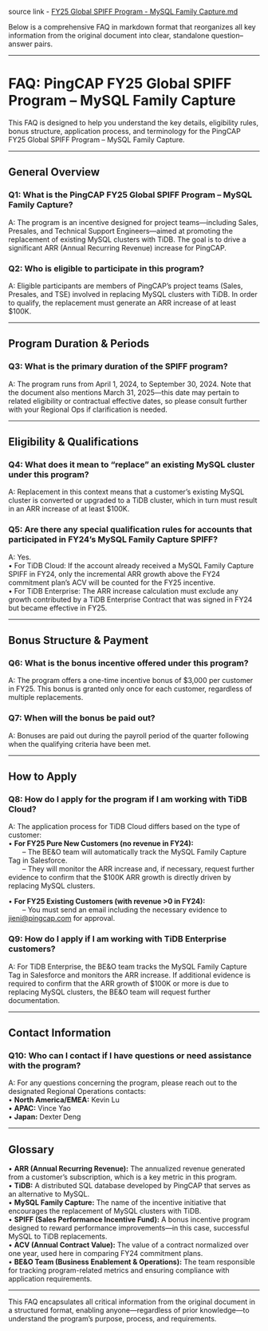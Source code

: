 source link - [FY25 Global SPIFF Program - MySQL Family Capture.md](https://pingcap.feishu.cn/wiki/SbeRwVObliKN6pkYKwhcrCgBn44)

Below is a comprehensive FAQ in markdown format that reorganizes all key information from the original document into clear, standalone question–answer pairs.

--------------------------------------------------

# FAQ: PingCAP FY25 Global SPIFF Program – MySQL Family Capture

This FAQ is designed to help you understand the key details, eligibility rules, bonus structure, application process, and terminology for the PingCAP FY25 Global SPIFF Program – MySQL Family Capture.

---

## General Overview

### Q1: What is the PingCAP FY25 Global SPIFF Program – MySQL Family Capture?
A: The program is an incentive designed for project teams—including Sales, Presales, and Technical Support Engineers—aimed at promoting the replacement of existing MySQL clusters with TiDB. The goal is to drive a significant ARR (Annual Recurring Revenue) increase for PingCAP.

### Q2: Who is eligible to participate in this program?
A: Eligible participants are members of PingCAP’s project teams (Sales, Presales, and TSE) involved in replacing MySQL clusters with TiDB. In order to qualify, the replacement must generate an ARR increase of at least $100K.

---

## Program Duration & Periods

### Q3: What is the primary duration of the SPIFF program?
A: The program runs from April 1, 2024, to September 30, 2024. Note that the document also mentions March 31, 2025—this date may pertain to related eligibility or contractual effective dates, so please consult further with your Regional Ops if clarification is needed.

---

## Eligibility & Qualifications

### Q4: What does it mean to “replace” an existing MySQL cluster under this program?
A: Replacement in this context means that a customer’s existing MySQL cluster is converted or upgraded to a TiDB cluster, which in turn must result in an ARR increase of at least $100K.

### Q5: Are there any special qualification rules for accounts that participated in FY24’s MySQL Family Capture SPIFF?
A: Yes.  
• For TiDB Cloud: If the account already received a MySQL Family Capture SPIFF in FY24, only the incremental ARR growth above the FY24 commitment plan’s ACV will be counted for the FY25 incentive.  
• For TiDB Enterprise: The ARR increase calculation must exclude any growth contributed by a TiDB Enterprise Contract that was signed in FY24 but became effective in FY25.

---

## Bonus Structure & Payment

### Q6: What is the bonus incentive offered under this program?
A: The program offers a one-time incentive bonus of $3,000 per customer in FY25. This bonus is granted only once for each customer, regardless of multiple replacements.

### Q7: When will the bonus be paid out?
A: Bonuses are paid out during the payroll period of the quarter following when the qualifying criteria have been met.

---

## How to Apply

### Q8: How do I apply for the program if I am working with TiDB Cloud?
A: The application process for TiDB Cloud differs based on the type of customer:  
• **For FY25 Pure New Customers (no revenue in FY24):**  
  – The BE&O team will automatically track the MySQL Family Capture Tag in Salesforce.  
  – They will monitor the ARR increase and, if necessary, request further evidence to confirm that the $100K ARR growth is directly driven by replacing MySQL clusters.  

• **For FY25 Existing Customers (with revenue >0 in FY24):**  
  – You must send an email including the necessary evidence to jieni@pingcap.com for approval.

### Q9: How do I apply if I am working with TiDB Enterprise customers?
A: For TiDB Enterprise, the BE&O team tracks the MySQL Family Capture Tag in Salesforce and monitors the ARR increase. If additional evidence is required to confirm that the ARR growth of $100K or more is due to replacing MySQL clusters, the BE&O team will request further documentation.

---

## Contact Information

### Q10: Who can I contact if I have questions or need assistance with the program?
A: For any questions concerning the program, please reach out to the designated Regional Operations contacts:  
• **North America/EMEA:** Kevin Lu  
• **APAC:** Vince Yao  
• **Japan:** Dexter Deng

---

## Glossary

• **ARR (Annual Recurring Revenue):** The annualized revenue generated from a customer’s subscription, which is a key metric in this program.  
• **TiDB:** A distributed SQL database developed by PingCAP that serves as an alternative to MySQL.  
• **MySQL Family Capture:** The name of the incentive initiative that encourages the replacement of MySQL clusters with TiDB.  
• **SPIFF (Sales Performance Incentive Fund):** A bonus incentive program designed to reward performance improvements—in this case, successful MySQL to TiDB replacements.  
• **ACV (Annual Contract Value):** The value of a contract normalized over one year, used here in comparing FY24 commitment plans.  
• **BE&O Team (Business Enablement & Operations):** The team responsible for tracking program-related metrics and ensuring compliance with application requirements.

--------------------------------------------------

This FAQ encapsulates all critical information from the original document in a structured format, enabling anyone—regardless of prior knowledge—to understand the program’s purpose, process, and requirements.
